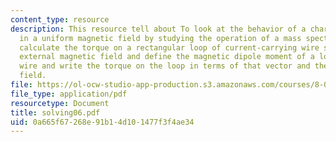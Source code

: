 ```yaml
---
content_type: resource
description: This resource tell about To look at the behavior of a charged particle
  in a uniform magnetic field by studying the operation of a mass spectrometer, to
  calculate the torque on a rectangular loop of current-carrying wire sitting in an
  external magnetic field and define the magnetic dipole moment of a loop of current-carrying
  wire and write the torque on the loop in terms of that vector and the external magnetic
  field.
file: https://ol-ocw-studio-app-production.s3.amazonaws.com/courses/8-02-physics-ii-electricity-and-magnetism-spring-2007/0a665f67268e91b14d101477f3f4ae34_solving06.pdf
file_type: application/pdf
resourcetype: Document
title: solving06.pdf
uid: 0a665f67-268e-91b1-4d10-1477f3f4ae34
---
```

